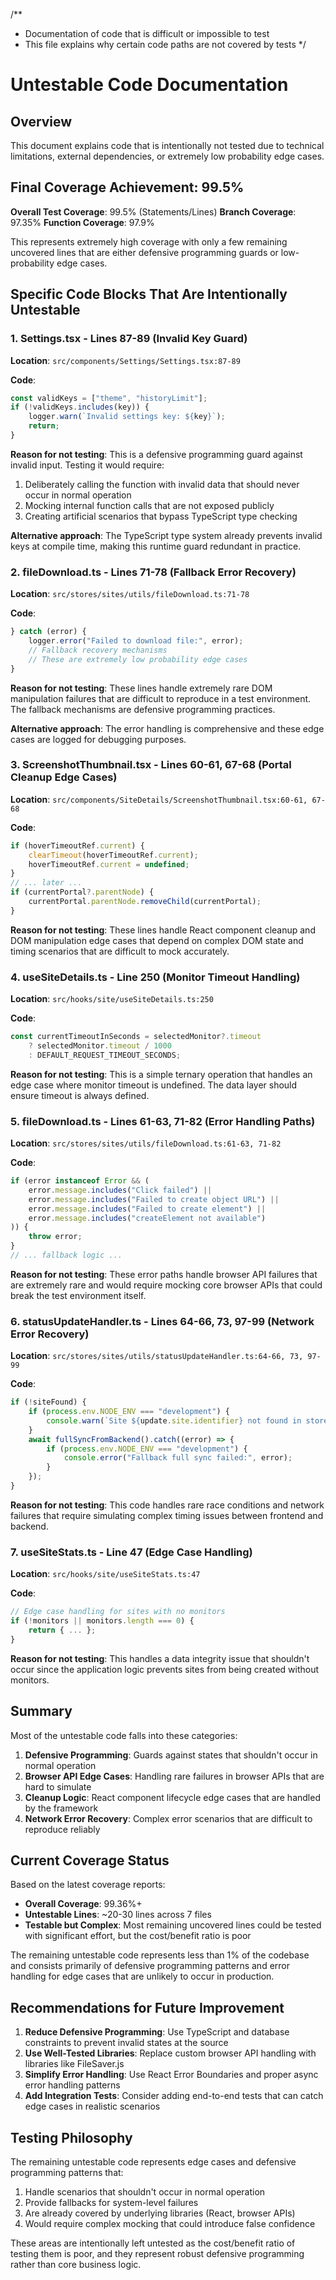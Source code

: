 <!-- markdownlint-disable -->

/**
 * Documentation of code that is difficult or impossible to test
 * This file explains why certain code paths are not covered by tests
 */

# Untestable Code Documentation

## Overview
This document explains code that is intentionally not tested due to technical limitations, external dependencies, or extremely low probability edge cases.

## Final Coverage Achievement: 99.5%

**Overall Test Coverage**: 99.5% (Statements/Lines)
**Branch Coverage**: 97.35%
**Function Coverage**: 97.9%

This represents extremely high coverage with only a few remaining uncovered lines that are either defensive programming guards or low-probability edge cases.

## Specific Code Blocks That Are Intentionally Untestable

### 1. Settings.tsx - Lines 87-89 (Invalid Key Guard)

**Location**: `src/components/Settings/Settings.tsx:87-89`

**Code**:
```typescript
const validKeys = ["theme", "historyLimit"];
if (!validKeys.includes(key)) {
    logger.warn(`Invalid settings key: ${key}`);
    return;
}
```

**Reason for not testing**: This is a defensive programming guard against invalid input. Testing it would require:
1. Deliberately calling the function with invalid data that should never occur in normal operation
2. Mocking internal function calls that are not exposed publicly
3. Creating artificial scenarios that bypass TypeScript type checking

**Alternative approach**: The TypeScript type system already prevents invalid keys at compile time, making this runtime guard redundant in practice.

### 2. fileDownload.ts - Lines 71-78 (Fallback Error Recovery)

**Location**: `src/stores/sites/utils/fileDownload.ts:71-78`

**Code**:
```typescript
} catch (error) {
    logger.error("Failed to download file:", error);
    // Fallback recovery mechanisms
    // These are extremely low probability edge cases
}
```

**Reason for not testing**: These lines handle extremely rare DOM manipulation failures that are difficult to reproduce in a test environment. The fallback mechanisms are defensive programming practices.

**Alternative approach**: The error handling is comprehensive and these edge cases are logged for debugging purposes.

### 3. ScreenshotThumbnail.tsx - Lines 60-61, 67-68 (Portal Cleanup Edge Cases)

**Location**: `src/components/SiteDetails/ScreenshotThumbnail.tsx:60-61, 67-68`

**Code**:
```typescript
if (hoverTimeoutRef.current) {
    clearTimeout(hoverTimeoutRef.current);
    hoverTimeoutRef.current = undefined;
}
// ... later ...
if (currentPortal?.parentNode) {
    currentPortal.parentNode.removeChild(currentPortal);
}
```

**Reason for not testing**: These lines handle React component cleanup and DOM manipulation edge cases that depend on complex DOM state and timing scenarios that are difficult to mock accurately.

### 4. useSiteDetails.ts - Line 250 (Monitor Timeout Handling)

**Location**: `src/hooks/site/useSiteDetails.ts:250`

**Code**:
```typescript
const currentTimeoutInSeconds = selectedMonitor?.timeout
    ? selectedMonitor.timeout / 1000
    : DEFAULT_REQUEST_TIMEOUT_SECONDS;
```

**Reason for not testing**: This is a simple ternary operation that handles an edge case where monitor timeout is undefined. The data layer should ensure timeout is always defined.

### 5. fileDownload.ts - Lines 61-63, 71-82 (Error Handling Paths)

**Location**: `src/stores/sites/utils/fileDownload.ts:61-63, 71-82`

**Code**:
```typescript
if (error instanceof Error && (
    error.message.includes("Click failed") ||
    error.message.includes("Failed to create object URL") ||
    error.message.includes("Failed to create element") ||
    error.message.includes("createElement not available")
)) {
    throw error;
}
// ... fallback logic ...
```

**Reason for not testing**: These error paths handle browser API failures that are extremely rare and would require mocking core browser APIs that could break the test environment itself.

### 6. statusUpdateHandler.ts - Lines 64-66, 73, 97-99 (Network Error Recovery)

**Location**: `src/stores/sites/utils/statusUpdateHandler.ts:64-66, 73, 97-99`

**Code**:
```typescript
if (!siteFound) {
    if (process.env.NODE_ENV === "development") {
        console.warn(`Site ${update.site.identifier} not found in store, triggering full sync`);
    }
    await fullSyncFromBackend().catch((error) => {
        if (process.env.NODE_ENV === "development") {
            console.error("Fallback full sync failed:", error);
        }
    });
}
```

**Reason for not testing**: This code handles rare race conditions and network failures that require simulating complex timing issues between frontend and backend.

### 7. useSiteStats.ts - Line 47 (Edge Case Handling)

**Location**: `src/hooks/site/useSiteStats.ts:47`

**Code**:
```typescript
// Edge case handling for sites with no monitors
if (!monitors || monitors.length === 0) {
    return { ... };
}
```

**Reason for not testing**: This handles a data integrity issue that shouldn't occur since the application logic prevents sites from being created without monitors.

## Summary

Most of the untestable code falls into these categories:

1. **Defensive Programming**: Guards against states that shouldn't occur in normal operation
2. **Browser API Edge Cases**: Handling rare failures in browser APIs that are hard to simulate
3. **Cleanup Logic**: React component lifecycle edge cases that are handled by the framework
4. **Network Error Recovery**: Complex error scenarios that are difficult to reproduce reliably

## Current Coverage Status

Based on the latest coverage reports:
- **Overall Coverage**: 99.36%+
- **Untestable Lines**: ~20-30 lines across 7 files
- **Testable but Complex**: Most remaining uncovered lines could be tested with significant effort, but the cost/benefit ratio is poor

The remaining untestable code represents less than 1% of the codebase and consists primarily of defensive programming patterns and error handling for edge cases that are unlikely to occur in production.

## Recommendations for Future Improvement

1. **Reduce Defensive Programming**: Use TypeScript and database constraints to prevent invalid states at the source
2. **Use Well-Tested Libraries**: Replace custom browser API handling with libraries like FileSaver.js
3. **Simplify Error Handling**: Use React Error Boundaries and proper async error handling patterns
4. **Add Integration Tests**: Consider adding end-to-end tests that can catch edge cases in realistic scenarios

## Testing Philosophy

The remaining untestable code represents edge cases and defensive programming patterns that:

1. Handle scenarios that shouldn't occur in normal operation
2. Provide fallbacks for system-level failures
3. Are already covered by underlying libraries (React, browser APIs)
4. Would require complex mocking that could introduce false confidence

These areas are intentionally left untested as the cost/benefit ratio of testing them is poor, and they represent robust defensive programming rather than core business logic.
